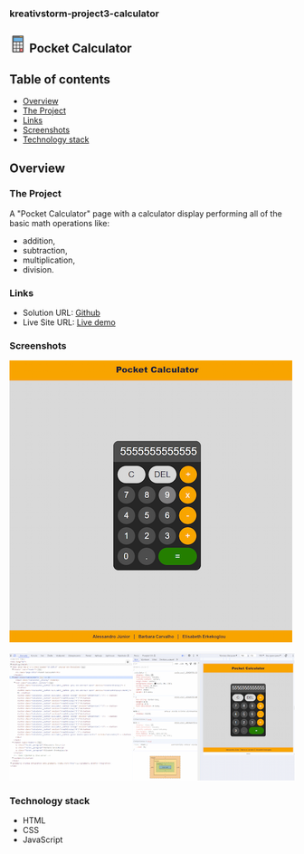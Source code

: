 ### kreativstorm-project3-calculator
## ![alt text](./images/calculator_icon.png) Pocket Calculator


## Table of contents
  - [Overview](#overview)
  - [The Project](#the-project)
  - [Links](#links)
  - [Screenshots](#screenshots)
  - [Technology stack](#technology-stack)


## Overview

### The Project
A "Pocket Calculator" page with a calculator display performing all of the basic math operations like:
- addition, 
- subtraction, 
- multiplication,
- division.

### Links
- Solution URL: [Github](https://github.com/basiacarvalho/kreativstorm-project3-calculator)
- Live Site URL: [Live demo](https://basiacarvalho.github.io/kreativstorm-project3-calculator/)

### Screenshots
![Screenshot](./images/calculator.png)

![Screenshot](./images/calculator_dev_tools.png)


### Technology stack
- HTML
- CSS
- JavaScript